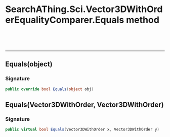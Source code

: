 # SearchAThing.Sci.Vector3DWithOrderEqualityComparer.Equals method

<p>&nbsp;</p>
<p>&nbsp;</p>
<hr/>

## Equals(object)
### Signature
```csharp
public override bool Equals(object obj)
```
## Equals(Vector3DWithOrder, Vector3DWithOrder)
### Signature
```csharp
public virtual bool Equals(Vector3DWithOrder x, Vector3DWithOrder y)
```
